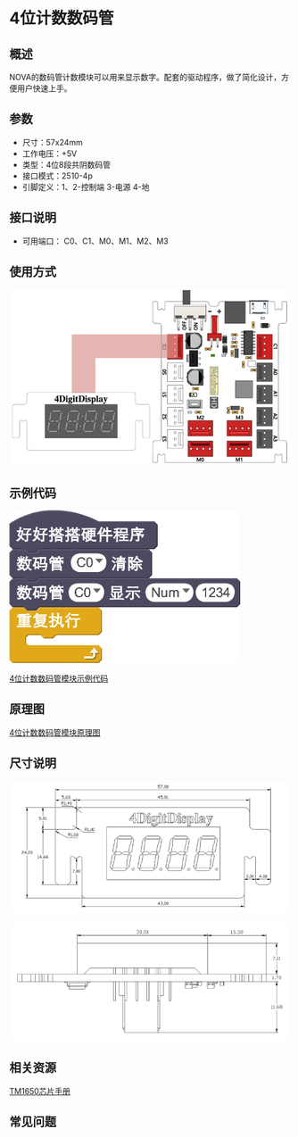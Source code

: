 # 4位计数数码管

## 概述

NOVA的数码管计数模块可以用来显示数字。配套的驱动程序，做了简化设计，方便用户快速上手。

## 参数

* 尺寸：57x24mm
* 工作电压：+5V
* 类型：4位8段共阴数码管
* 接口模式：2510-4p
* 引脚定义：1、2-控制端 3-电源 4-地

## 接口说明

* 可用端口： C0、C1、M0、M1、M2、M3

## 使用方式

![](../../.gitbook/assets/01.png)

## 示例代码

![](../../.gitbook/assets/04%20%281%29.png)

[4位计数数码管模块示例代码 ](http://www.haohaodada.com/show.php?id=947225)

## 原理图

[4位计数数码管模块原理图](https://github.com/Haohaodada-official/docs/blob/master/jiao-xue-chan-pin/pdf/yuan-li-tu/4%E4%BD%8D%E6%95%B0%E7%A0%81%E7%AE%A1%E6%A8%A1%E5%9D%97.pdf)

## 尺寸说明

![](../../.gitbook/assets/75.png)

![](../../.gitbook/assets/76.png)

## 相关资源

[TM1650芯片手册](https://github.com/Haohaodada-official/docs/blob/master/jiao-xue-chan-pin/pdf/xin-pian-shuo-ming/%E6%95%B0%E7%A0%81%E7%AE%A1-TM1650.PDF)

## 常见问题

